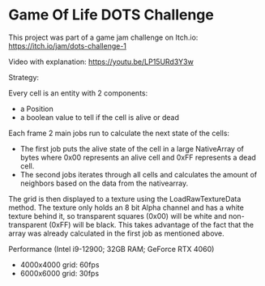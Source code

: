 # Game Of Life DOTS Challenge

This project was part of a game jam challenge on Itch.io: https://itch.io/jam/dots-challenge-1 

Video with explanation: https://youtu.be/LP15URd3Y3w

Strategy: 

Every cell is an entity with 2 components:
- a Position
- a boolean value to tell if the cell is alive or dead
  
Each frame 2 main jobs run to calculate the next state of the cells:
- The first job puts the alive state of the cell in a large NativeArray of bytes where 0x00 represents an alive cell and 0xFF represents a dead cell.
- The second jobs iterates through all cells and calculates the amount of neighbors based on the data from the nativearray.

The grid is then displayed to a texture using the LoadRawTextureData method. The texture only holds an 8 bit Alpha channel and has a white texture behind it, so transparent squares (0x00) will be white and non-transparent (0xFF) will be black. This takes advantage of the fact that the array was already calculated in the first job as mentioned above.

Performance (Intel i9-12900; 32GB RAM; GeForce RTX 4060)
- 4000x4000 grid: 60fps 
- 6000x6000 grid: 30fps
